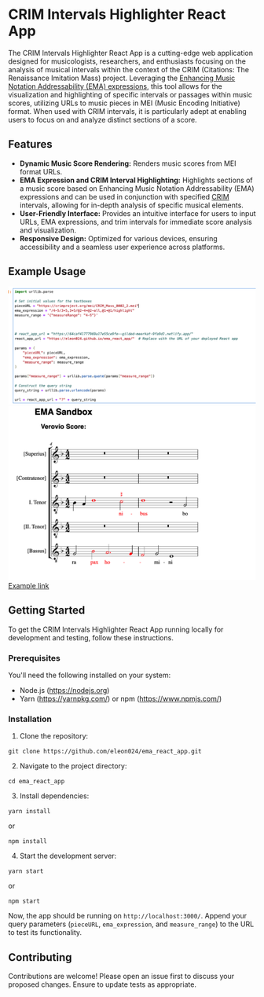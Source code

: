 
# CRIM Intervals Highlighter React App

The CRIM Intervals Highlighter React App is a cutting-edge web application designed for musicologists, researchers, and enthusiasts focusing on the analysis of musical intervals within the context of the CRIM (Citations: The Renaissance Imitation Mass) project. Leveraging the [Enhancing Music Notation Addressability (EMA) expressions](https://github.com/music-addressability/ema), this tool allows for the visualization and highlighting of specific intervals or passages within music scores, utilizing URLs to music pieces in MEI (Music Encoding Initiative) format. When used with CRIM intervals, it is particularly adept at enabling users to focus on and analyze distinct sections of a score.

## Features

- **Dynamic Music Score Rendering:** Renders music scores from MEI format URLs.
- **EMA Expression and CRIM Interval Highlighting:** Highlights sections of a music score based on Enhancing Music Notation Addressability (EMA) expressions and can be used in conjunction with specified [CRIM](https://github.com/HCDigitalScholarship/intervals) intervals, allowing for in-depth analysis of specific musical elements.
- **User-Friendly Interface:** Provides an intuitive interface for users to input URLs, EMA expressions, and trim intervals for immediate score analysis and visualization.
- **Responsive Design:** Optimized for various devices, ensuring accessibility and a seamless user experience across platforms.

## Example Usage
![Example Usage in Jupyter or Colab Notebook](images/example_usage_in_NB.png)
![Example Output of Rendering](images/example_output.png)
[Example link](https://eleon024.github.io/ema_react_app/?pieceURL=https%3A%2F%2Fcrimproject.org%2Fmei%2FCRIM_Mass_0002_2.mei&ema_expression=%2F4-5%2F3%2B5%2C3%2B5%2F%402-4%2B%402-all%2C%401%2B%401%2Fhighlight&measure_range=4-5)

## Getting Started

To get the CRIM Intervals Highlighter React App running locally for development and testing, follow these instructions.

### Prerequisites

You'll need the following installed on your system:
- Node.js (https://nodejs.org)
- Yarn (https://yarnpkg.com/) or npm (https://www.npmjs.com/)

### Installation

1. Clone the repository:
```
git clone https://github.com/eleon024/ema_react_app.git
```

2. Navigate to the project directory:
```
cd ema_react_app
```

3. Install dependencies:
```
yarn install
```
or
```
npm install
```

4. Start the development server:
```
yarn start
```
or
```
npm start
```

Now, the app should be running on `http://localhost:3000/`. Append your query parameters (`pieceURL`, `ema_expression`, and `measure_range`) to the URL to test its functionality.

## Contributing

Contributions are welcome! Please open an issue first to discuss your proposed changes. Ensure to update tests as appropriate.


